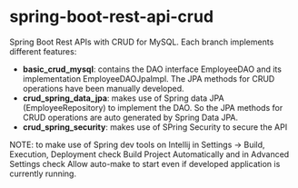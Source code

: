 # spring-boot-rest-api-crud
Spring Boot Rest APIs with CRUD for MySQL. Each branch implements different features:

- **basic_crud_mysql**: contains the DAO interface EmployeeDAO and its implementation EmployeeDAOJpaImpl. The JPA methods for CRUD operations have been manually developed.
- **crud_spring_data_jpa**: makes use of Spring data JPA (EmployeeRepository) to implement the DAO. So the JPA methods for CRUD operations are auto generated by Spring Data JPA.
- **crud_spring_security**: makes use of SPring Security to secure the API

NOTE: to make use of Spring dev tools on Intellij in Settings -> Build, Execution, Deployment check Build Project Automatically and in Advanced Settings check Allow auto-make to start even if developed application is currently running.

